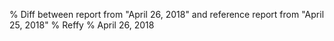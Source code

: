 % Diff between report from "April 26, 2018" and reference report from "April 25, 2018"
% Reffy
% April 26, 2018

